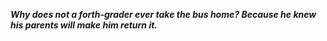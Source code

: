 _**Why does not a forth-grader ever take the bus home? Because he knew his parents will make him return it.**_

